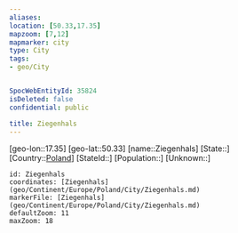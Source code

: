 ```yaml
---
aliases: 
location: [50.33,17.35]
mapzoom: [7,12] 
mapmarker: city 
type: City
tags:
- geo/City


SpocWebEntityId: 35824
isDeleted: false
confidential: public

title: Ziegenhals
---
```

[geo-lon::17.35]
[geo-lat::50.33]
[name::Ziegenhals]
[State::]
[Country::[Poland](geo/Continent/Europe/Poland.md)]
[StateId::]
[Population::]
[Unknown::]


```leaflet
id: Ziegenhals
coordinates: [Ziegenhals](geo/Continent/Europe/Poland/City/Ziegenhals.md)
markerFile: [Ziegenhals](geo/Continent/Europe/Poland/City/Ziegenhals.md)
defaultZoom: 11 
maxZoom: 18
```



